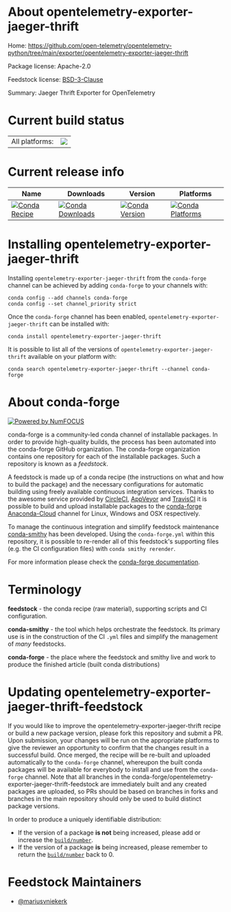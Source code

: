 About opentelemetry-exporter-jaeger-thrift
==========================================

Home: https://github.com/open-telemetry/opentelemetry-python/tree/main/exporter/opentelemetry-exporter-jaeger-thrift

Package license: Apache-2.0

Feedstock license: [BSD-3-Clause](https://github.com/conda-forge/opentelemetry-exporter-jaeger-thrift-feedstock/blob/master/LICENSE.txt)

Summary: Jaeger Thrift Exporter for OpenTelemetry

Current build status
====================


<table><tr><td>All platforms:</td>
    <td>
      <a href="https://dev.azure.com/conda-forge/feedstock-builds/_build/latest?definitionId=13846&branchName=master">
        <img src="https://dev.azure.com/conda-forge/feedstock-builds/_apis/build/status/opentelemetry-exporter-jaeger-thrift-feedstock?branchName=master">
      </a>
    </td>
  </tr>
</table>

Current release info
====================

| Name | Downloads | Version | Platforms |
| --- | --- | --- | --- |
| [![Conda Recipe](https://img.shields.io/badge/recipe-opentelemetry--exporter--jaeger--thrift-green.svg)](https://anaconda.org/conda-forge/opentelemetry-exporter-jaeger-thrift) | [![Conda Downloads](https://img.shields.io/conda/dn/conda-forge/opentelemetry-exporter-jaeger-thrift.svg)](https://anaconda.org/conda-forge/opentelemetry-exporter-jaeger-thrift) | [![Conda Version](https://img.shields.io/conda/vn/conda-forge/opentelemetry-exporter-jaeger-thrift.svg)](https://anaconda.org/conda-forge/opentelemetry-exporter-jaeger-thrift) | [![Conda Platforms](https://img.shields.io/conda/pn/conda-forge/opentelemetry-exporter-jaeger-thrift.svg)](https://anaconda.org/conda-forge/opentelemetry-exporter-jaeger-thrift) |

Installing opentelemetry-exporter-jaeger-thrift
===============================================

Installing `opentelemetry-exporter-jaeger-thrift` from the `conda-forge` channel can be achieved by adding `conda-forge` to your channels with:

```
conda config --add channels conda-forge
conda config --set channel_priority strict
```

Once the `conda-forge` channel has been enabled, `opentelemetry-exporter-jaeger-thrift` can be installed with:

```
conda install opentelemetry-exporter-jaeger-thrift
```

It is possible to list all of the versions of `opentelemetry-exporter-jaeger-thrift` available on your platform with:

```
conda search opentelemetry-exporter-jaeger-thrift --channel conda-forge
```


About conda-forge
=================

[![Powered by
NumFOCUS](https://img.shields.io/badge/powered%20by-NumFOCUS-orange.svg?style=flat&colorA=E1523D&colorB=007D8A)](https://numfocus.org)

conda-forge is a community-led conda channel of installable packages.
In order to provide high-quality builds, the process has been automated into the
conda-forge GitHub organization. The conda-forge organization contains one repository
for each of the installable packages. Such a repository is known as a *feedstock*.

A feedstock is made up of a conda recipe (the instructions on what and how to build
the package) and the necessary configurations for automatic building using freely
available continuous integration services. Thanks to the awesome service provided by
[CircleCI](https://circleci.com/), [AppVeyor](https://www.appveyor.com/)
and [TravisCI](https://travis-ci.com/) it is possible to build and upload installable
packages to the [conda-forge](https://anaconda.org/conda-forge)
[Anaconda-Cloud](https://anaconda.org/) channel for Linux, Windows and OSX respectively.

To manage the continuous integration and simplify feedstock maintenance
[conda-smithy](https://github.com/conda-forge/conda-smithy) has been developed.
Using the ``conda-forge.yml`` within this repository, it is possible to re-render all of
this feedstock's supporting files (e.g. the CI configuration files) with ``conda smithy rerender``.

For more information please check the [conda-forge documentation](https://conda-forge.org/docs/).

Terminology
===========

**feedstock** - the conda recipe (raw material), supporting scripts and CI configuration.

**conda-smithy** - the tool which helps orchestrate the feedstock.
                   Its primary use is in the construction of the CI ``.yml`` files
                   and simplify the management of *many* feedstocks.

**conda-forge** - the place where the feedstock and smithy live and work to
                  produce the finished article (built conda distributions)


Updating opentelemetry-exporter-jaeger-thrift-feedstock
=======================================================

If you would like to improve the opentelemetry-exporter-jaeger-thrift recipe or build a new
package version, please fork this repository and submit a PR. Upon submission,
your changes will be run on the appropriate platforms to give the reviewer an
opportunity to confirm that the changes result in a successful build. Once
merged, the recipe will be re-built and uploaded automatically to the
`conda-forge` channel, whereupon the built conda packages will be available for
everybody to install and use from the `conda-forge` channel.
Note that all branches in the conda-forge/opentelemetry-exporter-jaeger-thrift-feedstock are
immediately built and any created packages are uploaded, so PRs should be based
on branches in forks and branches in the main repository should only be used to
build distinct package versions.

In order to produce a uniquely identifiable distribution:
 * If the version of a package **is not** being increased, please add or increase
   the [``build/number``](https://docs.conda.io/projects/conda-build/en/latest/resources/define-metadata.html#build-number-and-string).
 * If the version of a package **is** being increased, please remember to return
   the [``build/number``](https://docs.conda.io/projects/conda-build/en/latest/resources/define-metadata.html#build-number-and-string)
   back to 0.

Feedstock Maintainers
=====================

* [@mariusvniekerk](https://github.com/mariusvniekerk/)

